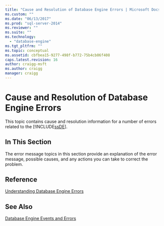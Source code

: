 ```yaml
---
title: "Cause and Resolution of Database Engine Errors | Microsoft Docs"
ms.custom: ""
ms.date: "06/13/2017"
ms.prod: "sql-server-2014"
ms.reviewer: ""
ms.suite: ""
ms.technology: 
  - "database-engine"
ms.tgt_pltfrm: ""
ms.topic: conceptual
ms.assetid: cbfbea15-9277-498f-b772-75b4cb06f408
caps.latest.revision: 16
author: craigg-msft
ms.author: craigg
manager: craigg
---
```

# Cause and Resolution of Database Engine Errors
  This topic contains cause and resolution information for a number of errors related to the [!INCLUDE[ssDE](../includes/ssde-md.md)].  
  
## In This Section  
 The error message topics in this section provide an explanation of the error message, possible causes, and any actions you can take to correct the problem.  
  
## Reference  
 [Understanding Database Engine Errors](../relational-databases/native-client-ole-db-errors/errors.md)  
  
## See Also  
 [Database Engine Events and Errors](../relational-databases/errors-events/database-engine-events-and-errors.md)  
  
  
